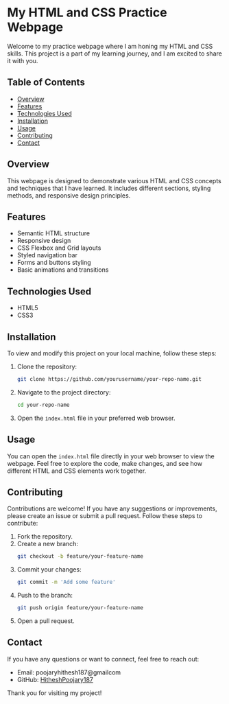 # My HTML and CSS Practice Webpage

Welcome to my practice webpage where I am honing my HTML and CSS skills. This project is a part of my learning journey, and I am excited to share it with you.

## Table of Contents
- [Overview](#overview)
- [Features](#features)
- [Technologies Used](#technologies-used)
- [Installation](#installation)
- [Usage](#usage)
- [Contributing](#contributing)
- [Contact](#contact)

## Overview
This webpage is designed to demonstrate various HTML and CSS concepts and techniques that I have learned. It includes different sections, styling methods, and responsive design principles.

## Features
- Semantic HTML structure
- Responsive design
- CSS Flexbox and Grid layouts
- Styled navigation bar
- Forms and buttons styling
- Basic animations and transitions

## Technologies Used
- HTML5
- CSS3

## Installation
To view and modify this project on your local machine, follow these steps:

1. Clone the repository:
    ```bash
    git clone https://github.com/yourusername/your-repo-name.git
    ```
2. Navigate to the project directory:
    ```bash
    cd your-repo-name
    ```
3. Open the `index.html` file in your preferred web browser.

## Usage
You can open the `index.html` file directly in your web browser to view the webpage. Feel free to explore the code, make changes, and see how different HTML and CSS elements work together.

## Contributing
Contributions are welcome! If you have any suggestions or improvements, please create an issue or submit a pull request. Follow these steps to contribute:

1. Fork the repository.
2. Create a new branch:
    ```bash
    git checkout -b feature/your-feature-name
    ```
3. Commit your changes:
    ```bash
    git commit -m 'Add some feature'
    ```
4. Push to the branch:
    ```bash
    git push origin feature/your-feature-name
    ```
5. Open a pull request.

## Contact
If you have any questions or want to connect, feel free to reach out:

- Email: poojaryhithesh187@gmailcom
- GitHub: [HitheshPoojary187]([https://github.com/yourusername](https://github.com/HitheshPoojary187))

Thank you for visiting my project!

